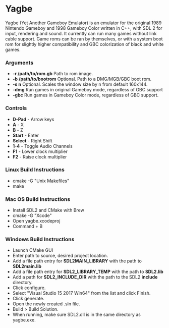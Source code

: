 # Yagbe #

Yagbe (Yet Another Gameboy Emulator) is an emulator for the original 1989 Nintendo Gameboy and 1998 Gameboy Color written in C++, with SDL 2 for input, rendering and sound. It currently can run many games without link cable support. Game roms can be ran by themselves, or with a system boot rom for slightly higher compatibility and GBC colorization of black and white games.

### Arguments ###
* **-r /path/to/rom.gb** Path to rom image.
* **-b /path/to/bootrom** Optional. Path to a DMG/MGB/GBC boot rom.
* **-s n** Optional. Scales the window size by n from default 160x144.
* **-dmg** Run games in original Gameboy mode, regardless of GBC support
* **-gbc** Run games in Gameboy Color mode, regardless of GBC support.

### Controls ###
* **D-Pad** - Arrow keys
* **A** - X
* **B** - Z
* **Start** - Enter
* **Select** - Right Shift
* **1-4** - Toggle Audio Channels
* **F1** - Lower clock multiplier
* **F2** - Raise clock multiplier

### Linux Build Instructions ###
* cmake -G "Unix Makefiles"
* make

### Mac OS Build Instructions ###
* Install SDL2 and CMake with Brew
* cmake -G "Xcode"
* Open yagbe.xcodeproj
* Command + B

### Windows Build Instructions ###
* Launch CMake GUI
* Enter path to source, desired project location.
* Add a file path entry for **SDL2MAIN_LIBRARY** with the path to **SDL2main.lib**
* Add a file path entry for **SDL2_LIBRARY_TEMP** with the path to **SDL2.lib**
* Add a path for **SDL2_INCLUDE_DIR** with the path to the SDL2 **include** directory.
* Click configure.
* Select "Visual Studio 15 2017 Win64" from the list and click Finish.
* Click generate.
* Open the newly created .sln file.
* Build > Build Solution.
* When running, make sure SDL2.dll is in the same directory as yagbe.exe.

